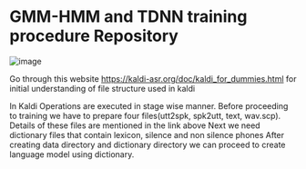 # GMM-HMM and TDNN training procedure Repository

![image](https://user-images.githubusercontent.com/18468722/210463980-5cea2acf-b585-44f5-8647-9ff846fca5b4.png)


Go through this website https://kaldi-asr.org/doc/kaldi_for_dummies.html for initial understanding of file structure used in kaldi

In Kaldi Operations are executed in stage wise manner. Before proceeding to training we have to prepare four files(utt2spk, spk2utt, text, wav.scp). 
Details of these files are mentioned in the link above
Next we need dictionary files that contain lexicon, silence and non silence phones
After creating data directory and dictionary directory we can proceed to create language model using dictionary.

